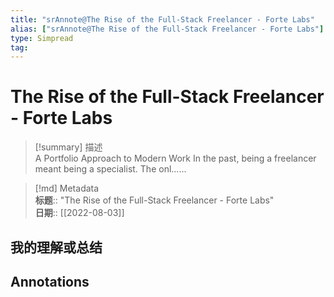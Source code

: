 ```yaml
---
title: "srAnnote@The Rise of the Full-Stack Freelancer - Forte Labs"
alias: ["srAnnote@The Rise of the Full-Stack Freelancer - Forte Labs"]
type: Simpread
tag: 
---
```


# The Rise of the Full-Stack Freelancer - Forte Labs

> [!summary] 描述  
> A Portfolio Approach to Modern Work In the past, being a freelancer meant being a specialist. The onl......

> [!md] Metadata  
> **标题**:: "The Rise of the Full-Stack Freelancer - Forte Labs"  
> **日期**:: [[2022-08-03]]  

## 我的理解或总结

## Annotations

